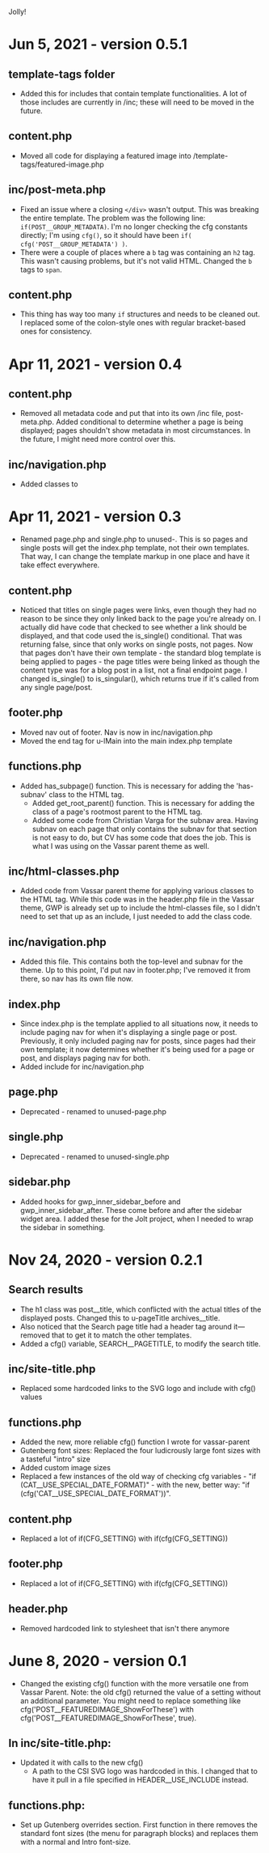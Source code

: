 Jolly!

Jun 5, 2021 - version 0.5.1
===========================

## template-tags folder
* Added this for includes that contain template functionalities. A lot of those includes are currently in /inc; these will need to be moved in the future.

## content.php
* Moved all code for displaying a featured image into /template-tags/featured-image.php

## inc/post-meta.php
* Fixed an issue where a closing `</div>` wasn't output. This was breaking the entire template. The problem was the following line: `if(POST__GROUP_METADATA)`. I'm no longer checking the cfg constants directly; I'm using `cfg()`, so it should have been `if( cfg('POST__GROUP_METADATA') )`. 
* There were a couple of places where a `b` tag was containing an `h2` tag. This wasn't causing problems, but it's not valid HTML. Changed the `b` tags to `span`.

## content.php
* This thing has way too many `if` structures and needs to be cleaned out. I replaced some of the colon-style ones with regular bracket-based ones for consistency.


Apr 11, 2021 - version 0.4
==========================

## content.php
* Removed all metadata code and put that into its own /inc file, post-meta.php. Added conditional to determine whether a page is being displayed; pages shouldn't show metadata in most circumstances. In the future, I might need more control over this.

## inc/navigation.php
* Added classes to 



Apr 11, 2021 - version 0.3
==========================

* Renamed page.php and single.php to unused-. This is so pages and single posts will get the index.php template, not their own templates. That way, I can change the template markup in one place and have it take effect everywhere.

## content.php
* Noticed that titles on single pages were links, even though they had no reason to be since they only linked back to the page you're already on. I actually did have code that checked to see whether a link should be displayed, and that code used the is_single() conditional. That was returning false, since that only works on single posts, not pages. Now that pages don't have their own template - the standard blog template is being applied to pages - the page titles were being linked as though the content type was for a blog post in a list, not a final endpoint page. I changed is_single() to is_singular(), which returns true if it's called from any single page/post.

## footer.php
* Moved nav out of footer. Nav is now in inc/navigation.php
* Moved the end tag for u-lMain into the main index.php template

## functions.php
* Added has_subpage() function. This is necessary for adding the 'has-subnav' class to the HTML tag.
	* Added get_root_parent() function. This is necessary for adding the class of a page's rootmost parent to the HTML tag.
	* Added some code from Christian Varga for the subnav area. Having subnav on each page that only contains the subnav for that section is not easy to do, but CV has some code that does the job. This is what I was using on the Vassar parent theme as well.

## inc/html-classes.php
* Added code from Vassar parent theme for applying various classes to the HTML tag. While this code was in the header.php file in the Vassar theme, GWP is already set up to include the html-classes file, so I didn't need to set that up as an include, I just needed to add the class code.

## inc/navigation.php
* Added this file. This contains both the top-level and subnav for the theme. Up to this point, I'd put nav in footer.php; I've removed it from there, so nav has its own file now.

## index.php
* Since index.php is the template applied to all situations now, it needs to include paging nav for when it's displaying a single page or post. Previously, it only included paging nav for posts, since pages had their own template; it now determines whether it's being used for a page or post, and displays paging nav for both.
* Added include for inc/navigation.php

## page.php
* Deprecated - renamed to unused-page.php

## single.php
* Deprecated - renamed to unused-single.php

## sidebar.php
* Added hooks for gwp_inner_sidebar_before and gwp_inner_sidebar_after. These come before and after the sidebar widget area. I added these for the Jolt project, when I needed to wrap the sidebar in something.







Nov 24, 2020 - version 0.2.1
============================

## Search results
* The h1 class was post__title, which conflicted with the actual titles of the displayed posts. Changed this to u-pageTitle archives__title.
* Also noticed that the Search page title had a header tag around it—removed that to get it to match the other templates.
* Added a cfg() variable, SEARCH__PAGETITLE, to modify the search title.

## inc/site-title.php
* Replaced some hardcoded links to the SVG logo and include with cfg() values

## functions.php
* Added the new, more reliable cfg() function I wrote for vassar-parent
* Gutenberg font sizes: Replaced the four ludicrously large font sizes with a tasteful "intro" size
* Added custom image sizes
* Replaced a few instances of the old way of checking cfg variables - "if (CAT__USE_SPECIAL_DATE_FORMAT)" - with the new, better way: "if (cfg('CAT__USE_SPECIAL_DATE_FORMAT'))".

## content.php
* Replaced a lot of if(CFG_SETTING) with if(cfg(CFG_SETTING))

## footer.php
* Replaced a lot of if(CFG_SETTING) with if(cfg(CFG_SETTING))

## header.php
* Removed hardcoded link to stylesheet that isn't there anymore


June 8, 2020 - version 0.1
==========================

* Changed the existing cfg() function with the more versatile one from Vassar Parent. Note: the old cfg() returned the value of a setting without an additional parameter. You might need to replace something like cfg('POST__FEATUREDIMAGE_ShowForThese') with cfg('POST__FEATUREDIMAGE_ShowForThese', true).

## In inc/site-title.php:
* Updated it with calls to the new cfg()
	* A path to the CSI SVG logo was hardcoded in this. I changed that to have it pull in a file specified in HEADER__USE_INCLUDE instead.

## functions.php:
* Set up Gutenberg overrides section. First function in there removes the standard font sizes (the menu for paragraph blocks) and replaces them with a normal and Intro font-size.